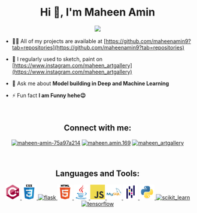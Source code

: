<h1 align="center">Hi 👋, I'm Maheen Amin</h1>
<p align="center">
  <a href="https://github.com/maheenamin9"><img src="https://readme-typing-svg.herokuapp.com?lines=Computer+Science+Student;Deep+Learning%20|%20Machine+Learning%20|%20Artificial+Intelligence;Computer+Vision%20|%20Data+Science;Web+Development;Artist;&center=true&width=640&height=50"></a>
</p>


- 👨‍💻 All of my projects are available at [https://github.com/maheenamin9?tab=repositories](https://github.com/maheenamin9?tab=repositories)

- 🎨 I regularly used to sketch, paint on [https://www.instagram.com/maheen_artgallery](https://www.instagram.com/maheen_artgallery)

- 💬 Ask me about **Model building in Deep and Machine Learning**

- ⚡ Fun fact **I am Funny hehe😉**

<br>

<h2 align="center">Connect with me:</h2>
<p align="center">
<a href="https://linkedin.com/in/maheen-amin-75a97a214" target="blank"><img align="center" src="https://raw.githubusercontent.com/rahuldkjain/github-profile-readme-generator/master/src/images/icons/Social/linked-in-alt.svg" alt="maheen-amin-75a97a214" height="30" width="40" /></a>
<a href="https://fb.com/maheen.amin.169" target="blank"><img align="center" src="https://raw.githubusercontent.com/rahuldkjain/github-profile-readme-generator/master/src/images/icons/Social/facebook.svg" alt="maheen.amin.169" height="30" width="40" /></a>
<a href="https://instagram.com/maheen_artgallery" target="blank"><img align="center" src="https://raw.githubusercontent.com/rahuldkjain/github-profile-readme-generator/master/src/images/icons/Social/instagram.svg" alt="maheen_artgallery" height="30" width="40" /></a>
</p>

<br>

<h2 align="center">Languages and Tools:</h2>
<p align="center"> <a href="https://www.w3schools.com/cpp/" target="_blank" rel="noreferrer"> <img src="https://raw.githubusercontent.com/devicons/devicon/master/icons/cplusplus/cplusplus-original.svg" alt="cplusplus" width="40" height="40"/> </a> <a href="https://www.w3schools.com/css/" target="_blank" rel="noreferrer"> <img src="https://raw.githubusercontent.com/devicons/devicon/master/icons/css3/css3-original-wordmark.svg" alt="css3" width="40" height="40"/> </a> <a href="https://flask.palletsprojects.com/" target="_blank" rel="noreferrer"> <img src="https://www.vectorlogo.zone/logos/pocoo_flask/pocoo_flask-icon.svg" alt="flask" width="40" height="40"/> </a> <a href="https://www.w3.org/html/" target="_blank" rel="noreferrer"> <img src="https://raw.githubusercontent.com/devicons/devicon/master/icons/html5/html5-original-wordmark.svg" alt="html5" width="40" height="40"/> </a> <a href="https://www.java.com" target="_blank" rel="noreferrer"> <img src="https://raw.githubusercontent.com/devicons/devicon/master/icons/java/java-original.svg" alt="java" width="40" height="40"/> </a> <a href="https://developer.mozilla.org/en-US/docs/Web/JavaScript" target="_blank" rel="noreferrer"> <img src="https://raw.githubusercontent.com/devicons/devicon/master/icons/javascript/javascript-original.svg" alt="javascript" width="40" height="40"/> </a> <a href="https://www.mysql.com/" target="_blank" rel="noreferrer"> <img src="https://raw.githubusercontent.com/devicons/devicon/master/icons/mysql/mysql-original-wordmark.svg" alt="mysql" width="40" height="40"/> </a> <a href="https://pandas.pydata.org/" target="_blank" rel="noreferrer"> <img src="https://raw.githubusercontent.com/devicons/devicon/2ae2a900d2f041da66e950e4d48052658d850630/icons/pandas/pandas-original.svg" alt="pandas" width="40" height="40"/> </a> <a href="https://www.python.org" target="_blank" rel="noreferrer"> <img src="https://raw.githubusercontent.com/devicons/devicon/master/icons/python/python-original.svg" alt="python" width="40" height="40"/> </a> <a href="https://scikit-learn.org/" target="_blank" rel="noreferrer"> <img src="https://upload.wikimedia.org/wikipedia/commons/0/05/Scikit_learn_logo_small.svg" alt="scikit_learn" width="40" height="40"/> </a> <a href="https://www.tensorflow.org" target="_blank" rel="noreferrer"> <img src="https://www.vectorlogo.zone/logos/tensorflow/tensorflow-icon.svg" alt="tensorflow" width="40" height="40"/> </a> </p>

